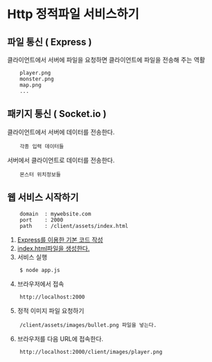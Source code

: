 # Http 정적파일 서비스하기

## 파일 통신 ( Express )
클라이언트에서 서버에 파일을 요청하면 클라이언트에 파일을 전송해 주는 역활
```
    player.png
    monster.png
    map.png
    ...
```

## 패키지 통신 ( Socket.io )
클라이언트에서 서버에 데이터를 전송한다.
```
    각종 입력 데이터들
```
서버에서 클라이언트로 데이터를 전송한다.
```
    몬스터 위치정보들
```

## 웹 서비스 시작하기
```
    domain  : mywebsite.com
    port    : 2000
    path    : /client/assets/index.html
```

1. [Express를 이용한 기본 코드 작성](../../../server/01-tutorial/02/app.js)
2. [index.html파일을 생성한다.](../../../server/01-tutorial/02/client/assets/index.html)
3. 서비스 실행
```
    $ node app.js
```
4. 브라우저에서 접속
```
    http://localhost:2000
```
5. 정적 이미지 파일 요청하기
```
    /client/assets/images/bullet.png 파일을 넣는다.
```
6. 브라우저를 다음 URL에 접속한다.
```
    http://localhost:2000/client/images/player.png
```


